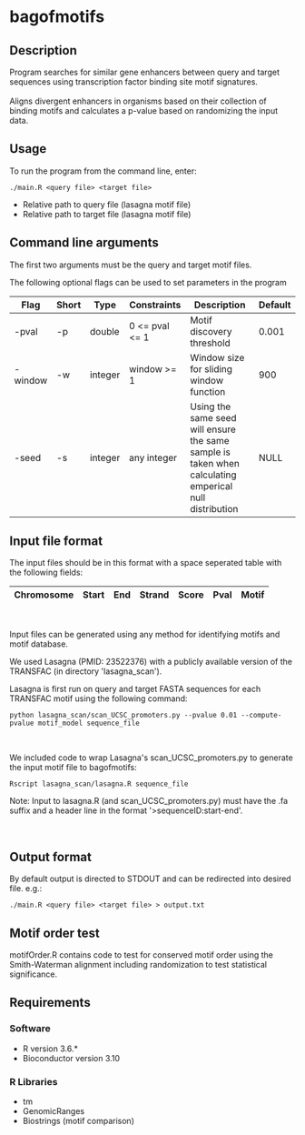 # bagofmotifs

## Description 
Program searches for similar gene enhancers between query and target sequences using transcription factor binding site motif signatures. 
<Br>
<Br>
Aligns divergent enhancers in organisms based on their collection of binding motifs and calculates a p-value based on randomizing the input data.


## Usage

To run the program from the command line, enter:

```
./main.R <query file> <target file> 
```

- Relative path to query file (lasagna motif file)
- Relative path to target file (lasagna motif file)

## Command line arguments

The first two arguments must be the query and target motif files.

The following optional flags can be used to set parameters in the program 

Flag | Short| Type | Constraints| Description | Default
---- | --- | --- | --- | --- | ---
-pval | -p | double |0 <= pval <= 1| Motif discovery threshold | 0.001 
-window | -w |integer | window >= 1| Window size for sliding window function | 900
-seed | -s | integer |any integer| Using the same seed will ensure the same sample is taken when calculating emperical null distribution | NULL

## Input file format

The input files should be in this format with a space seperated table with the following fields:

Chromosome | Start| End | Strand | Score | Pval | Motif
---- | --- | --- | --- | --- | --- | ---

<br>

Input files can be generated using any method for identifying motifs and motif database. 

We used Lasagna (PMID: 23522376) with a publicly available version of the TRANSFAC (in directory 'lasagna_scan'). 

Lasagna is first run on query and target FASTA sequences for each TRANSFAC motif using the following command:
```
python lasagna_scan/scan_UCSC_promoters.py --pvalue 0.01 --compute-pvalue motif_model sequence_file
```
<br>

We included code to wrap Lasagna's scan_UCSC_promoters.py to generate the input motif file to bagofmotifs:

```
Rscript lasagna_scan/lasagna.R sequence_file
```
Note: Input to lasagna.R (and scan_UCSC_promoters.py) must have the .fa suffix and a header line in the format '>sequenceID:start-end'.




<br>


## Output format

By default output is directed to STDOUT and can be redirected into desired file. e.g.:
```
./main.R <query file> <target file> > output.txt
```
## Motif order test
motifOrder.R contains code to test for conserved motif order using the Smith-Waterman alignment including randomization to test statistical significance.

## Requirements

### Software
- R version 3.6.*
- Bioconductor version 3.10

### R Libraries
- tm
- GenomicRanges
- Biostrings (motif comparison)




